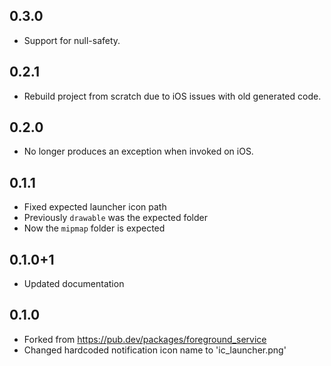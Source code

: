 ## 0.3.0
* Support for null-safety.

## 0.2.1
* Rebuild project from scratch due to iOS issues with old generated code.

## 0.2.0
* No longer produces an exception when invoked on iOS.
    
## 0.1.1
* Fixed expected launcher icon path 
* Previously `drawable` was the expected folder
* Now the `mipmap` folder is expected

## 0.1.0+1
* Updated documentation

## 0.1.0
* Forked from https://pub.dev/packages/foreground_service
* Changed hardcoded notification icon name to 'ic_launcher.png'